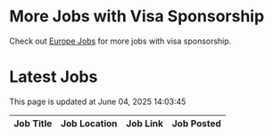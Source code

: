 # More Jobs with Visa Sponsorship

Check out [Europe Jobs](https://github.com/sureshparimi/europejobs#latest-jobs) for more jobs with visa sponsorship.

# Latest Jobs

This page is updated at June 04, 2025 14:03:45

| Job Title | Job Location | Job Link | Job Posted |
| --- | --- | --- | --- |
